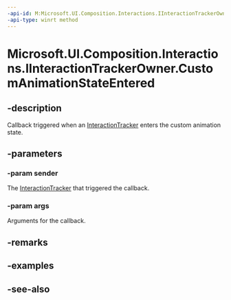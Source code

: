 ```yaml
---
-api-id: M:Microsoft.UI.Composition.Interactions.IInteractionTrackerOwner.CustomAnimationStateEntered(Microsoft.UI.Composition.Interactions.InteractionTracker,Microsoft.UI.Composition.Interactions.InteractionTrackerCustomAnimationStateEnteredArgs)
-api-type: winrt method
---
```


<!-- Method syntax
public void CustomAnimationStateEntered(Windows.UI.Composition.Interactions.InteractionTracker sender, Windows.UI.Composition.Interactions.InteractionTrackerCustomAnimationStateEnteredArgs args)
-->

# Microsoft.UI.Composition.Interactions.IInteractionTrackerOwner.CustomAnimationStateEntered

## -description
Callback triggered when an [InteractionTracker](interactiontracker.md) enters the custom animation state.

## -parameters
### -param sender
The [InteractionTracker](interactiontracker.md) that triggered the callback.

### -param args
Arguments for the callback.

## -remarks

## -examples

## -see-also

